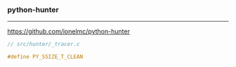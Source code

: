 ### python-hunter
---
https://github.com/ionelmc/python-hunter

```c
// src/hunter/_tracer.c

#define PY_SSIZE_T_CLEAN


```

```
```

```
```

